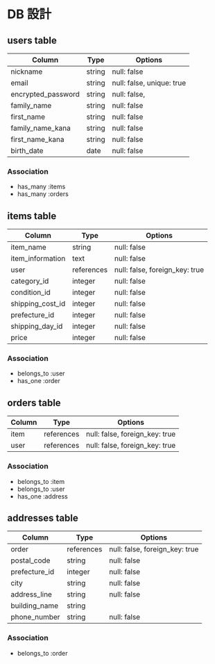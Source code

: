# DB 設計

## users table

| Column             | Type                | Options                   |
|--------------------|---------------------|---------------------------|
| nickname           | string              | null: false               |
| email              | string              | null: false, unique: true |
| encrypted_password | string              | null: false,              |
| family_name        | string              | null: false               |
| first_name         | string              | null: false               |
| family_name_kana   | string              | null: false               |
| first_name_kana    | string              | null: false               |
| birth_date         | date                | null: false               |

### Association

* has_many :items
* has_many :orders

## items table

| Column                              | Type       | Options                               |
|-------------------------------------|------------|---------------------------------------|
| item_name                           | string     | null: false                           |
| item_information                    | text       | null: false                           |
| user                                | references | null: false, foreign_key: true        |
| category_id                         | integer     | null: false                           |
| condition_id                        | integer    | null: false                           |
| shipping_cost_id                    | integer    | null: false                           |
| prefecture_id                       | integer    | null: false                           |
| shipping_day_id                     | integer    | null: false                           |
| price                               | integer    | null: false                           |


### Association

- belongs_to :user
- has_one :order

## orders table

| Column           | Type       | Options                        |
|------------------|------------|--------------------------------|
| item             | references | null: false, foreign_key: true |
| user             | references | null: false, foreign_key: true |

### Association

- belongs_to :item
- belongs_to :user
- has_one :address

## addresses table

| Column          | Type       | Options                        |
|-----------------|------------|--------------------------------|
| order           | references | null: false, foreign_key: true |
| postal_code     | string     | null: false                    |
| prefecture_id   | integer    | null: false                    |
| city            | string     | null: false                    |
| address_line    | string     | null: false                    |
| building_name   | string     |                                |
| phone_number    | string     | null: false                    |

### Association

- belongs_to :order
